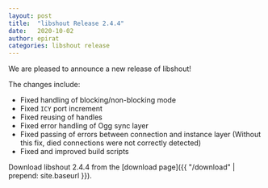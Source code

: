 ```yaml
---
layout: post
title:  "libshout Release 2.4.4"
date:   2020-10-02
author: epirat
categories: libshout release
---
```


We are pleased to announce a new release of libshout!

The changes include:

* Fixed handling of blocking/non-blocking mode
* Fixed `ICY` port increment
* Fixed reusing of handles
* Fixed error handling of Ogg sync layer
* Fixed passing of errors between connection and instance layer
  (Without this fix, died connections were not correctly detected)
* Fixed and improved build scripts

Download libshout 2.4.4 from the [download page]({{ "/download" | prepend: site.baseurl }}).
